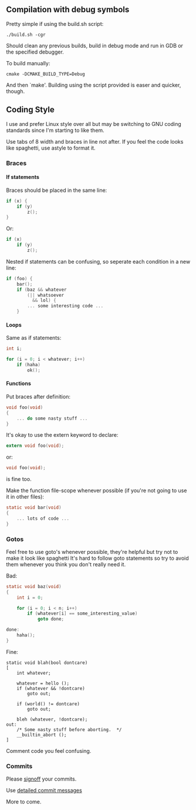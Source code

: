 ## Compilation with debug symbols

Pretty simple if using the build.sh script:
```
./build.sh -cgr
```
Should clean any previous builds, build in debug mode and run in GDB or the specified debugger.

To build manually:
```
cmake -DCMAKE_BUILD_TYPE=Debug
```
And then `make'.  Building using the script provided is easer and quicker, though.

## Coding Style

I use and prefer Linux style over all but may be switching to GNU coding standards since I'm starting to like them.

Use tabs of 8 width and braces in line not after.  If you feel the code looks like spaghetti, use astyle to format it.

### Braces

#### If statements

Braces should be placed in the same line:
```c
if (x) {
	if (y)
		z();
}
```
Or:
```c
if (x)
	if (y)
		z();
```

Nested if statements can be confusing, so seperate each condition in a new line:
```c
if (foo) {
	bar();
	if (baz && whatever
	    (|| whatsoever
	      && lol) {
		... some interesting code ...	 
	}
```

#### Loops

Same as if statements:
```c
int i;

for (i = 0; i < whatever; i++)
	if (haha)
		ok();
```

#### Functions
Put braces after definition:
```c
void foo(void)
{
	... do some nasty stuff ...
}
```

It's okay to use the extern keyword to declare:
```c
extern void foo(void);
```
or:
```c
void foo(void);
```
is fine too.

Make the function file-scope whenever possible (if you're not going to use it in other files):
```c
static void bar(void)
{
	... lots of code ...
}
```

### Gotos

Feel free to use goto's whenever possible, they're helpful but try not to make it look like spaghetti
It's hard to follow goto statements so try to avoid them whenever you think you don't really need it.

Bad:
```c
static void baz(void)
{
	int i = 0;

	for (i = 0; i < n; i++)
		if (whatever[i] == some_interesting_value)
			goto done;

done:
	haha();
}
```
Fine:
```
static void blah(bool dontcare)
[
	int whatever;

	whatever = hello ();
	if (whatever && !dontcare)
		goto out;

	if (world() != dontcare)
		goto out;

	bleh (whatever, !dontcare);
out:
	/* Some nasty stuff before aborting.  */
	__builtin_abort ();
]
```

Comment code you feel confusing.

### Commits

Please [signoff](http://gerrit.googlecode.com/svn/documentation/2.0/user-signedoffby.html) your commits.

Use [detailed commit messages](http://tbaggery.com/2008/04/19/a-note-about-git-commit-messages.html)

More to come.

